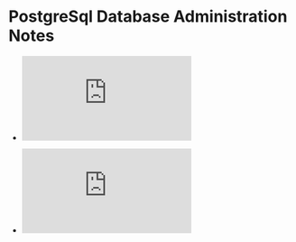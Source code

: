 # PostgreSql Database Administration Notes

*  ![Database Administration Basics](https://github.com/aykseldi/PostgreSql-Notes/edit/master/1.%20Database%20Administration%20Basics.md)

*  ![Database Replication](https://github.com/aykseldi/PostgreSql-Notes/blob/master/2.%20Replication.md)
